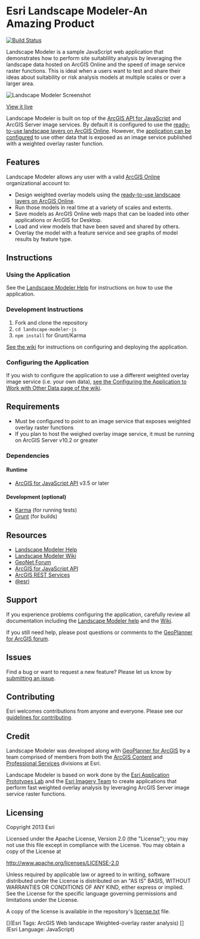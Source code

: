 # Esri Landscape Modeler-An Amazing Product

[![Build Status](https://travis-ci.org/Esri/landscape-modeler-js.svg)](https://travis-ci.org/Esri/landscape-modeler-js)


Landscape Modeler is a sample JavaScript web application that demonstrates how to perform site suitablility analysis by leveraging the landscape data hosted on ArcGIS Online and the speed of image service raster functions. This is ideal when a users want to test and share their ideas about suitability or risk analysis models at multiple scales or over a larger area.

![Landscape Modeler Screenshot](http://resources.arcgis.com/en/help/landscape-modeler/guide/0321/GUID-D9C6C1DC-4597-4997-B72A-C303D49D3423-web.png)

[View it live](http://landscapemodeler.arcgis.com/)

Landscape Modeler is built on top of the [ArcGIS API for JavaScript](https://developers.arcgis.com/en/javascript/) and ArcGIS Server image services. By default it is configured to use the
 [ready-to-use landscape layers on ArcGIS Online](http://esri.maps.arcgis.com/home/group.html?owner=esri&title=Landscape%20Layers). However, the [application can be configured](https://github.com/Esri/landscape-modeler-js/wiki/Configuring-the-Application-to-Work-with-Other-Data) to use other data that is exposed as an image service published with a weighted overlay raster function.

## Features

Landscape Modeler allows any user with a valid [ArcGIS Online](http://www.arcgis.com/) organizational account to:
* Design weighted overlay models using the [ready-to-use landscape layers on ArcGIS Online](http://esri.maps.arcgis.com/home/group.html?owner=esri&title=Landscape%20Layers).
* Run those models in real time at a variety of scales and extents.
* Save models as ArcGIS Online web maps that can be loaded into other applications or ArcGIS for Desktop.
* Load and view models that have been saved and shared by others.
* Overlay the model with a feature service and see graphs of model results by feature type.

## Instructions

### Using the Application

See the [Landscape Modeler Help](http://resources.arcgis.com/en/help/landscape-modeler/guide/) for instructions on how to use the application.

### Development Instructions

1. Fork and clone the repository
2. `cd landscape-modeler-js`
3. `npm install` for Grunt/Karma

[See the wiki](https://github.com/Esri/landscape-modeler-js/wiki) for instructions on configuring and deploying the application.

### Configuring the Application

If you wish to configure the application to use a different weighted overlay image service (i.e. your own data), [see the Configuring the Application to Work with Other Data page of the wiki](https://github.com/Esri/landscape-modeler-js/wiki/Configuring-the-Application-to-Work-with-Other-Data).

## Requirements

* Must be configured to point to an image service that exposes weighted overlay raster functions
* If you plan to host the weighed overlay image service, it must be running on ArcGIS Server v10.2 or greater

### Dependencies

#### Runtime

* [ArcGIS for JavaScript API](https://developers.arcgis.com/en/javascript/) v3.5 or later

#### Development (optional)

* [Karma](http://karma-runner.github.io) (for running tests)
* [Grunt](http://gruntjs.com) (for builds)

## Resources

* [Landscape Modeler Help](http://resources.arcgis.com/en/help/landscape-modeler/guide/)
* [Landscape Modeler Wiki](https://github.com/Esri/landscape-modeler-js/wiki)
* [GeoNet Forum](https://geonet.esri.com/community/gis/applications/geoplanner-for-arcgis)
* [ArcGIS for JavaScript API](https://developers.arcgis.com/en/javascript/)
* [ArcGIS REST Services](http://resources.arcgis.com/en/help/arcgis-rest-api/)
* [@esri](http://twitter.com/esri)

## Support

If you experience problems configuring the application, carefully review all documentation including the [Landscape Modeler help](http://resources.arcgis.com/en/help/landscape-modeler/guide/) and the [Wiki](https://github.com/Esri/landscape-modeler-js/wiki).

If you still need help, please post questions or comments to the [GeoPlanner for ArcGIS forum](https://geonet.esri.com/community/gis/applications/geoplanner-for-arcgis).

## Issues

Find a bug or want to request a new feature?  Please let us know by [submitting an issue](https://github.com/Esri/landscape-modeler-js/issues).

## Contributing

Esri welcomes contributions from anyone and everyone. Please see our [guidelines for contributing](https://github.com/esri/contributing).

## Credit

Landscape Modeler was developed along with [GeoPlanner for ArcGIS](http://www.esri.com/software/geoplanner-for-arcgis) by a team comprised of members from both the [ArcGIS Content](http://www.esri.com/data/find-data) and [Professional Services](http://www.esri.com/services/professional-services) divisions at Esri.

Landscape Modeler is based on work done by the [Esri Application Prototypes Lab](https://maps.esri.com/demo/) and the [Esri Imagery Team](http://resources.arcgis.com/en/communities/imagery/) to create applications that perform fast weighted overlay analysis by leveraging ArcGIS Server image service raster functions.

## Licensing
Copyright 2013 Esri

Licensed under the Apache License, Version 2.0 (the "License");
you may not use this file except in compliance with the License.
You may obtain a copy of the License at

   http://www.apache.org/licenses/LICENSE-2.0

Unless required by applicable law or agreed to in writing, software
distributed under the License is distributed on an "AS IS" BASIS,
WITHOUT WARRANTIES OR CONDITIONS OF ANY KIND, either express or implied.
See the License for the specific language governing permissions and
limitations under the License.

A copy of the license is available in the repository's [license.txt]( https://raw.github.com/Esri/esri-leaflet/master/license.txt) file.

[](Esri Tags: ArcGIS Web landscape Weighted-overlay raster analysis)
[](Esri Language: JavaScript)

